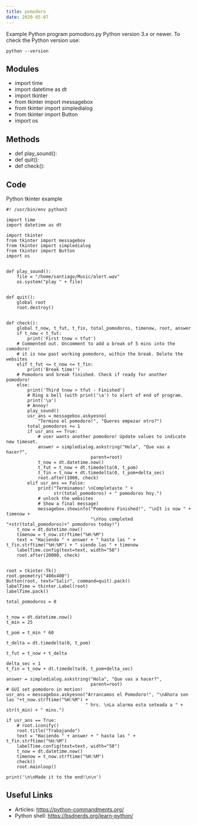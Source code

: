 ```yaml
---
title: pomodoro
date: 2020-05-07
---
```

Example Python program pomodoro.py
Python version 3.x or newer.
To check the Python version use:

    python --version

## Modules

* import time
* import datetime as dt
* import tkinter
* from tkinter import messagebox
* from tkinter import simpledialog
* from tkinter import Button
* import os

## Methods

* def play_sound():
* def quit():
* def check():

## Code

Python tkinter example

    #! /usr/bin/env python3
    
    import time
    import datetime as dt
    
    import tkinter
    from tkinter import messagebox
    from tkinter import simpledialog
    from tkinter import Button
    import os
    
    
    def play_sound():
    	file = "/home/santiago/Music/alert.wav"
    	os.system("play " + file)
    
    
    def quit():
    	global root
    	root.destroy()
    
    
    def check():
    	global t_now, t_fut, t_fin, total_pomodoros, timenow, root, answer
    	if t_now < t_fut:
    		print('First tnow < tfut')
    	# Commented out. Uncomment to add a break of 5 mins into the comodoro!
    	# it is now past working pomodoro, within the break. Delete the websites
    	elif t_fut <= t_now <= t_fin:
    		print('Break time!')
    	# Pomodoro and break finished. Check if ready for another pomodoro!
    	else:
    		print('Third tnow > tfut - Finished')
    		# Ring a bell (with print('\a') to alert of end of program.
    		print('\a')
    		# Annoy!
    		play_sound()
    		usr_ans = messagebox.askyesno(
    			"Termino el pomodoro!", "Queres empezar otro?")
    		total_pomodoros += 1
    		if usr_ans == True:
    			# user wants another pomodoro! Update values to indicate new timeset.
    			answer = simpledialog.askstring("Hola", "Que vas a hacer?",
    								parent=root)
    			t_now = dt.datetime.now()
    			t_fut = t_now + dt.timedelta(0, t_pom)
    			t_fin = t_now + dt.timedelta(0, t_pom+delta_sec)
    			root.after(1000, check)
    		elif usr_ans == False:
    			print("Terminamos! \nCompletaste " +
    				  str(total_pomodoros) + " pomodoros hoy.")
    			# unlock the websites
    			# Show a final message)
    			messagebox.showinfo("Pomodoro Finished!", "\nIt is now " + timenow +
    								"\nYou completed "+str(total_pomodoros)+" pomodoros today!")
    	t_now = dt.datetime.now()
    	timenow = t_now.strftime("%H:%M")
    	text = "Haciendo " + answer + " hasta las " + t_fin.strftime("%H:%M") + " siendo las " + timenow
    	labelTime.config(text=text, width="50")
    	root.after(20000, check)
    
    
    root = tkinter.Tk()
    root.geometry("400x400")
    Button(root, text="Salir", command=quit).pack()
    labelTime = tkinter.Label(root)
    labelTime.pack()
    
    total_pomodoros = 0
    
    
    t_now = dt.datetime.now()
    t_min = 25
    
    t_pom = t_min * 60
    
    t_delta = dt.timedelta(0, t_pom)
    
    t_fut = t_now + t_delta
    
    delta_sec = 1
    t_fin = t_now + dt.timedelta(0, t_pom+delta_sec)
    
    answer = simpledialog.askstring("Hola", "Que vas a hacer?",
    								parent=root)
    # GUI set pomodoro in motion!
    usr_ans = messagebox.askyesno("Arrancamos el Pomodoro!", "\nAhora son las "+t_now.strftime("%H:%M") +
    							  " hrs. \nLa alarma esta seteada a " + str(t_min) + " mins.")
    
    if usr_ans == True:
    	# root.iconify()
    	root.title("Trabajando")
    	text = "Haciendo " + answer + " hasta las " + t_fin.strftime("%H:%M")
    	labelTime.config(text=text, width="50")
    	t_now = dt.datetime.now()
    	timenow = t_now.strftime("%H:%M")
    	check()
    	root.mainloop()
    
    print('\n\nMade it to the end!\n\n')
    

## Useful Links

- Articles: https://python-commandments.org/
- Python shell: https://bsdnerds.org/learn-python/
